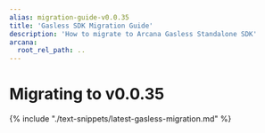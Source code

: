 ```yaml
---
alias: migration-guide-v0.0.35
title: 'Gasless SDK Migration Guide'
description: 'How to migrate to Arcana Gasless Standalone SDK'
arcana:
  root_rel_path: ..
---
```


# Migrating to v0.0.35

{% include "./text-snippets/latest-gasless-migration.md" %}
